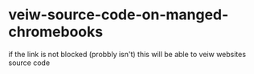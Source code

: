 # veiw-source-code-on-manged-chromebooks
if the link is not blocked (probbly isn't) this will be able to veiw websites source code
